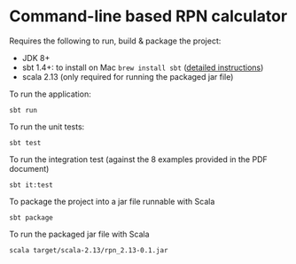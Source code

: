 # Command-line based RPN calculator

Requires the following to run, build & package the project:
- JDK 8+
- sbt 1.4+: to install on Mac ```brew install sbt``` ([detailed instructions](https://www.scala-sbt.org/1.x/docs/Installing-sbt-on-Mac.html))
- scala 2.13 (only required for running the packaged jar file)

To run the application:
```
sbt run
```

To run the unit tests:
```
sbt test
```

To run the integration test (against the 8 examples provided in the PDF document)
```
sbt it:test
```

To package the project into a jar file runnable with Scala
```
sbt package
```

To run the packaged jar file with Scala
```
scala target/scala-2.13/rpn_2.13-0.1.jar
```
